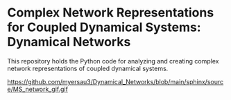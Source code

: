 # Complex Network Representations for Coupled Dynamical Systems: Dynamical Networks

This repository holds the Python code for analyzing and creating complex network representations of coupled dynamical systems.

https://github.com/myersau3/Dynamical_Networks/blob/main/sphinx/source/MS_network_gif.gif
